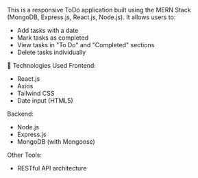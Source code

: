 This is a responsive ToDo application built using the MERN Stack (MongoDB, Express.js, React.js, Node.js). It allows users to:
- Add tasks with a date
- Mark tasks as completed
- View tasks in "To Do" and "Completed" sections
- Delete tasks individually

🚀 Technologies Used
Frontend:
- React.js
- Axios
- Tailwind CSS
- Date input (HTML5)

Backend:
- Node.js
- Express.js
- MongoDB (with Mongoose)

Other Tools:
- RESTful API architecture
